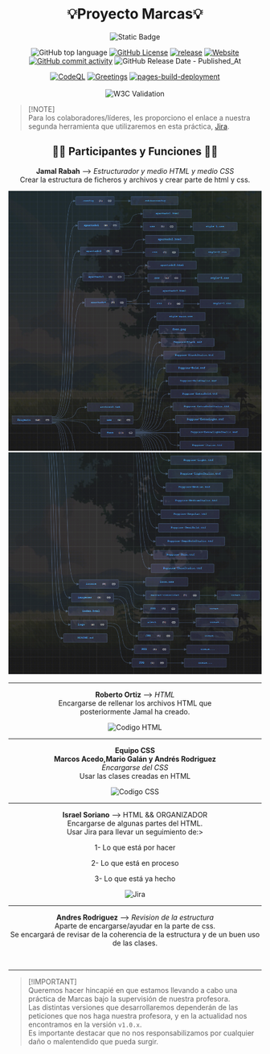 
<h1 align="center">💡Proyecto Marcas💡</h1>


<div align="center">
  
![Static Badge](https://img.shields.io/badge/Saludos-Bienvenidos%20a%20nuestra%20Practica-orange?style=for-the-badge&logo=bandsintown&logoColor=%23fff)

![GitHub top language](https://img.shields.io/github/languages/top/IsraC0d33/Proyecto1Marcas?logo=html5)
[![GitHub License](https://img.shields.io/github/license/IsraC0d33/Proyecto1Marcas)](https://github.com/IsraC0d33/Proyecto1Marcas?tab=MIT-1-ov-file#readme)
[![release](https://img.shields.io/github/v/release/IsraC0d33/Proyecto1Marcas)](https://github.com/IsraC0d33/Proyecto1Marcas/releases)
[![Website](https://img.shields.io/website?url=https%3A%2F%2Fisrac0d33.github.io%2FProyecto1Marcas%2F&logo=webauthn&logoColor=%23000&labelColor=%23fff)](https://israc0d33.github.io/Proyecto1Marcas/)
[![GitHub commit activity](https://img.shields.io/github/commit-activity/t/IsraC0d33/Proyecto1Marcas)](https://github.com/IsraC0d33/Proyecto1Marcas/graphs/contributors)
![GitHub Release Date - Published_At](https://img.shields.io/github/release-date/IsraC0d33/Proyecto1Marcas?display_date=published_at&logo=wakatime&logoColor=%23EE3124)


[![CodeQL](https://github.com/IsraC0d33/Proyecto1Marcas/actions/workflows/codeql.yml/badge.svg)](https://github.com/IsraC0d33/Proyecto1Marcas/actions/workflows/codeql.yml)
[![Greetings](https://github.com/IsraC0d33/Proyecto1Marcas/actions/workflows/greetings.yml/badge.svg)](https://github.com/IsraC0d33/Proyecto1Marcas/actions/workflows/greetings.yml)
[![pages-build-deployment](https://github.com/IsraC0d33/Proyecto1Marcas/actions/workflows/pages/pages-build-deployment/badge.svg)](https://github.com/IsraC0d33/Proyecto1Marcas/actions/workflows/pages/pages-build-deployment)
<br>
<br>
![W3C Validation](https://img.shields.io/w3cvalidation/htmltargetUrl=https%3A%2F%2Fvalidator.w3.org%2Fnu%3F%2Fdoc%3Dhttps%253A%252F%252Fgithub.com%252FIsraC0d33%252FProyecto1Marcas%252Fblob%252Fmain%252Findex.html&preset=HTML%2C%20SVG%201.1%2C%20MathML%203.0&style=plastic&logo=w3schools)

</div>


> [!NOTE]\
> Para los colaboradores/líderes, les proporciono el enlace a nuestra segunda herramienta que utilizaremos en esta práctica, [Jira](https://pruebaisra.atlassian.net/jira/software/projects/KAN/boards/1).

<div align="center">

## 🧑‍💻 Participantes y Funciones 🧑‍💻
**Jamal Rabah** --> _Estructurador y medio HTML y medio CSS_
<br>
Crear la estructura de ficheros y archivos y crear parte de html y css.

![Estructura](https://github.com/IsraC0d33/Proyecto1Marcas/blob/main/assets/estructura1.png)
![Estructura](https://github.com/IsraC0d33/Proyecto1Marcas/blob/main/assets/estructura2.png)

-------------------------------------------------------------------------------------

**Roberto Ortiz** --> _HTML_
<br>
Encargarse de rellenar los archivos HTML que posteriormente Jamal ha creado.

![Codigo HTML](https://github.com/IsraC0d33/Proyecto1Marcas/assets/150441668/52bbf39a-178b-4b53-8f03-21f3ec3b8881)

-------------------------------------------------------------------------------------

**Equipo CSS**
<br>
**Marcos Acedo,Mario Galán y Andrés Rodriguez**
<br>
_Encargarse del CSS_
<br>
Usar las clases creadas en HTML

![Codigo CSS](https://github.com/IsraC0d33/Proyecto1Marcas/assets/150441668/6d4732da-7c8b-454b-b931-4a82e14dc684)

-------------------------------------------------------------------------------------

**Israel Soriano** --> HTML && ORGANIZADOR
<br>
Encargarse de algunas partes del HTML.
<br>
Usar Jira para llevar un seguimiento de:>
  
1- Lo que está por hacer
  
2- Lo que está en proceso

3- Lo que está ya hecho

![Jira](https://github.com/IsraC0d33/Proyecto1Marcas/assets/150441668/6d58a8d9-b76c-477b-a9ad-0d53d3357624)

-------------------------------------------------------------------------------------

**Andres Rodriguez** --> _Revision de la estructura_
<br>
Aparte de encargarse/ayudar en la parte de css.
<br>
Se encargará de revisar de la coherencia de la estructura y de un buen uso de las clases.

<br>
<hr>
</div>

> [!IMPORTANT]\
> Queremos hacer hincapié en que estamos llevando a cabo una práctica de Marcas bajo la supervisión de nuestra profesora.\
> Las distintas versiones que desarrollaremos dependerán de las peticiones que nos haga nuestra profesora, y en la actualidad nos encontramos en la versión `v1.0.x`.\
> Es importante destacar que no nos responsabilizamos por cualquier daño o malentendido que pueda surgir.


